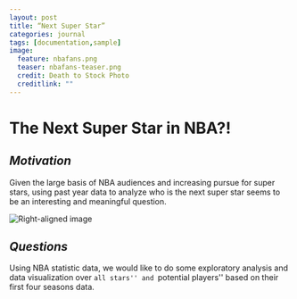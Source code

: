 ```yaml
---
layout: post
title: “Next Super Star”
categories: journal
tags: [documentation,sample]
image:
  feature: nbafans.png
  teaser: nbafans-teaser.png
  credit: Death to Stock Photo
  creditlink: ""
---
```



# **The Next Super Star in NBA?!**

## _Motivation_

Given the large basis of NBA audiences and increasing pursue for super stars, using past year data to analyze who is the next super star seems to be an interesting and meaningful question.

![Right-aligned image](images/pieCL.jpeg)


## _Questions_

Using NBA statistic data, we would like to do some exploratory analysis and data visualization over ``all stars'' and ``potential players'' based on their first four seasons data.
